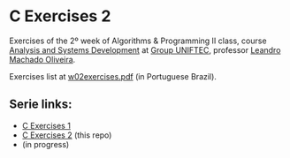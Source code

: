 # C Exercises 2

Exercises of the 2º week of Algorithms & Programming II class, course [Analysis and Systems Development](https://www.ftec.com.br/bento-goncalves/presencial/graduacao/analise-e-desenvolvimento-de-sistemas/) at [Group UNIFTEC](https://www.ftec.com.br/), professor [Leandro Machado Oliveira](https://www.linkedin.com/in/leandro-machado-oliveira-%F0%9F%8C%BF%F0%9F%8C%BF%F0%9F%8C%BF-26440b73/).

Exercises list at [w02exercises.pdf](w02exercises.pdf) (in Portuguese Brazil).

## Serie links:

- [C Exercises 1](https://github.com/giovannipds/c-exercises1)
- [C Exercises 2](https://github.com/giovannipds/c-exercises2) (this repo)
- (in progress)
